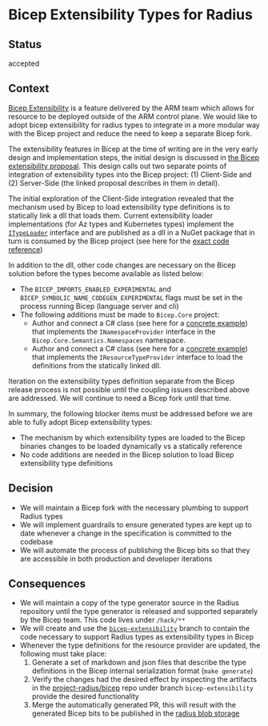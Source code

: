 # Bicep Extensibility Types for Radius

## Status

accepted

## Context

[Bicep Extensibility](https://github.com/Azure/bicep/issues/3565) is a feature delivered by the ARM team which allows for resource to be deployed outside of the ARM control plane. We would like to adopt bicep extensibility for radius types to integrate in a more modular way with the Bicep project and reduce the need to keep a separate Bicep fork.

The extensibility features in Bicep at the time of writing are in the very early design and implementation steps, the initial design is discussed in [the Bicep extensibility proposal](https://github.com/Azure/bicep/issues/3565). This design calls out two separate points of integration of extensibility types into the Bicep project: (1) Client-Side and (2) Server-Side (the linked proposal describes in them in detail).

The initial exploration of the Client-Side integration revealed that the mechanism used by Bicep to load extensibility type definitions is to statically link a dll that loads them. Current extensibility loader implementations (for Az types and Kubernetes types) implement the [`ITypeLoader`](https://github.com/project-radius/bicep/tree/bicep-extensibility/src/Bicep.Types.Radius) interface and are published as a dll in a NuGet package that in turn is consumed by the Bicep project (see here for the [exact code reference](https://github.com/project-radius/bicep/blob/f2e9572e7a0647bc13710f36cc7d6ef6da45dd48/src/Bicep.Core/Bicep.Core.csproj#L36-L38))  

In addition to the dll, other code changes are necessary on the Bicep solution before the types become available as listed below:

* The `BICEP_IMPORTS_ENABLED_EXPERIMENTAL` and `BICEP_SYMBOLIC_NAME_CODEGEN_EXPERIMENTAL` flags must be set in the process running Bicep (language server and cli)
* The following additions must be made to `Bicep.Core` project:
  * Author and connect a C# class (see here for a [concrete example](https://github.com/project-radius/bicep/blob/bicep-extensibility/src/Bicep.Core/Semantics/Namespaces/RadiusNamespaceType.cs)) that implements the `INamespaceProvider` interface in the `Bicep.Core.Semantics.Namespaces` namespace.
  * Author and connect a C# class (see here for a [concrete example](https://github.com/project-radius/bicep/blob/bicep-extensibility/src/Bicep.Core/TypeSystem/Radius/RadiusResourceTypeProvider.cs)) that implements the `IResourceTypeProvider` interface to load the definitions from the statically linked dll.

Iteration on the extensibility types definition separate from the Bicep release process is not possible until the coupling issues described above are addressed. We will continue to need a Bicep fork until that time.

In summary, the following blocker items must be addressed before we are able to fully adopt Bicep extensibility types:

* The mechanism by which extensibility types are loaded to the Bicep binaries changes to be loaded dynamically vs a statically  reference
* No code additions are needed in the Bicep solution to load Bicep extensibility type definitions

## Decision

* We will maintain a Bicep fork with the necessary plumbing to support Radius types
* We will implement guardrails to ensure generated types are kept up to date whenever a change in the specification is committed to the codebase
* We will automate the process of publishing the Bicep bits so that they are accessible in both production and developer iterations

## Consequences

* We will maintain a copy of the type generator source in the Radius repository until the type generator is released and supported separately by the Bicep team. This code lives under `/hack/**`
* We will create and use the [`bicep-extensibility`](https://github.com/project-radius/bicep/tree/bicep-extensibility) branch to contain the code necessary to support Radius types as extensibility types in Bicep
* Whenever the type definitions for the resource provider are updated, the following must take place:
    1. Generate a set of markdown and json files that describe the type definitions in the Bicep internal serialization format (`make generate`)
    1. Verify the changes had the desired effect by inspecting the artifacts in the [project-radius/bicep](https://github.com/project-radius/bicep/tree/bicep-extensibility) repo under branch `bicep-extensibility` provide the desired functionality
    1. Merge the automatically generated PR, this will result with the generated Bicep bits to be published in the [radius blob storage](https://radiuspublic.blob.core.windows.net)
